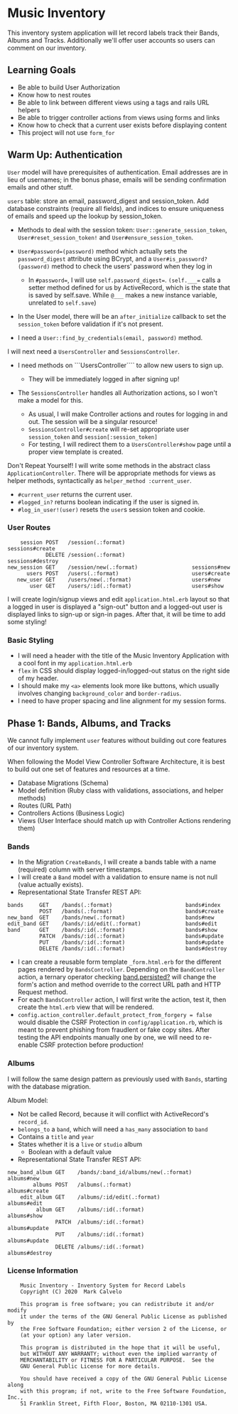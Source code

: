 # Music Inventory

This inventory system application will let record labels track their Bands, Albums and Tracks. Additionally we'll offer user accounts so users can comment on our inventory.

## Learning Goals

* Be able to build User Authorization
* Know how to nest routes
* Be able to link between different views using a tags and rails URL helpers
* Be able to trigger controller actions from views using forms and links
* Know how to check that a current user exists before displaying content
* This project will not use ```form_for```

## Warm Up: Authentication

```User``` model will have prerequisites of authentication. Email addresses are in lieu of usernames; in the bonus phase, emails will be sending confirmation emails and other stuff.

```users``` table:  store an email, password_digest and session_token. Add database constraints (require all fields), and indices to ensure uniqueness of emails and speed up the lookup by session_token.

* Methods to deal with the session token: ```User::generate_session_token```, ```User#reset_session_token!``` and ```User#ensure_session_token```.
* ```User#password=(password)``` method which actually sets the ```password_digest``` attribute using BCrypt, and a ```User#is_password?(password)``` method to check the users' password when they log in
    * In ```#password=```, I will use ```self.password_digest=```. ```(self.___=``` calls a setter method defined for us by ActiveRecord, which is the state that is saved by self.save. While ```@___``` makes a new instance variable, unrelated to ```self.save```)

* In the User model, there will be an ```after_initialize``` callback to set the ```session_token``` before validation if it's not present.
* I need a ```User::find_by_credentials(email, password)``` method.

I will next need a ```UsersController``` and ```SessionsController```.
* I need methods on ```UsersController```` to allow new users to sign up.
    * They will be immediately logged in after signing up!

* The ```SessionsController``` handles all Authorization actions, so I won't make a model for this.
    * As usual, I will make Controller actions and routes for logging in and out. The session will be a singular resource!
    * ```SessionsController#create``` will re-set appropriate user ```session_token``` and ```session[:session_token]```
    * For testing, I will redirect them to a ```UsersController#show``` page until a proper view template is created.

Don't Repeat Yourself! I will write some methods in the abstract class ```ApplicationController```. There will be appropriate methods for views as helper methods, syntactically as ```helper_method :current_user```.
* ```#current_user``` returns the current user.
* ```#logged_in?``` returns boolean indicating if the user is signed in.
* ```#log_in_user!(user)``` resets the ```user```s session token and cookie.

### User Routes

```
    session POST   /session(.:format)                     sessions#create
            DELETE /session(.:format)                     sessions#destroy
new_session GET    /session/new(.:format)                 sessions#new
      users POST   /users(.:format)                       users#create
   new_user GET    /users/new(.:format)                   users#new
       user GET    /users/:id(.:format)                   users#show
```

I will create login/signup views and edit ```application.html.erb``` layout so that a logged in user is displayed a "sign-out" button and a logged-out user is displayed links to sign-up or sign-in pages. 
After that, it will be time to add some styling!

### Basic Styling
* I will need a header with the title of the Music Inventory Application with a cool font in my ```application.html.erb```
* ```flex``` in CSS should display logged-in/logged-out status on the right side of my header.
* I should make my ```<a>``` elements look more like buttons, which usually involves changing ```background_color``` and ```border-radius```.
* I need to have proper spacing and line alignment for my session forms.

## Phase 1: Bands, Albums, and Tracks
We cannot fully implement ```user``` features without building out core features of our inventory system.

When following the Model View Controller Software Architecture, it is best to build out one set of features and resources at a time.

* Database Migrations (Schema)
* Model definition (Ruby class with validations, associations, and helper methods)
* Routes (URL Path)
* Controllers Actions (Business Logic)
* Views (User Interface should match up with Controller Actions rendering them)

### Bands
* In the Migration ```CreateBands```, I will create a bands table with a name (required) column with server timestamps.
* I will create a ```Band``` model with a validation to ensure name is not null (value actually exists).
* Representational State Transfer REST API:
```
bands     GET    /bands(.:format)                       bands#index
          POST   /bands(.:format)                       bands#create
new_band  GET    /bands/new(.:format)                   bands#new
edit_band GET    /bands/:id/edit(.:format)              bands#edit
band      GET    /bands/:id(.:format)                   bands#show
          PATCH  /bands/:id(.:format)                   bands#update
          PUT    /bands/:id(.:format)                   bands#update
          DELETE /bands/:id(.:format)                   bands#destroy
```
* I can create a reusable form template ```_form.html.erb``` for the different pages rendered by ```BandsController```. Depending on the ```BandController``` action, a ternary operator checking [band.persisted?](https://api.rubyonrails.org/classes/ActiveRecord/Persistence.html#method-i-persisted-3F) will change the form's action and method override to the correct URL path and HTTP Request method.
* For each ```BandsController``` action, I will first write the action, test it, then create the ```html.erb``` view that will be rendered.
* ```config.action_controller.default_protect_from_forgery = false``` would disable the CSRF Protection in ```config/application.rb```, which is meant to prevent phishing from fraudlent or fake copy sites. After testing the API endpoints manually one by one, we will need to re-enable CSRF protection before production!

### Albums
I will follow the same design pattern as previously used with ```Bands```, starting with the database migration.

Album Model:
* Not be called Record, because it will conflict with ActiveRecord's ```record_id```.
* ```belongs_to``` a ```band```, which will need a ```has_many``` association to ```band```
* Contains a ```title``` and ```year```
* States whether it is a ```live``` or ```studio``` album
    * Boolean with a default value
* Representational State Transfer REST API:

```
new_band_album GET    /bands/:band_id/albums/new(.:format)   albums#new
        albums POST   /albums(.:format)                      albums#create
    edit_album GET    /albums/:id/edit(.:format)             albums#edit
         album GET    /albums/:id(.:format)                  albums#show
               PATCH  /albums/:id(.:format)                  albums#update
               PUT    /albums/:id(.:format)                  albums#update
               DELETE /albums/:id(.:format)                  albums#destroy
```



### License Information

```
    Music Inventory - Inventory System for Record Labels
    Copyright (C) 2020  Mark Calvelo

    This program is free software; you can redistribute it and/or modify
    it under the terms of the GNU General Public License as published by
    the Free Software Foundation; either version 2 of the License, or
    (at your option) any later version.

    This program is distributed in the hope that it will be useful,
    but WITHOUT ANY WARRANTY; without even the implied warranty of
    MERCHANTABILITY or FITNESS FOR A PARTICULAR PURPOSE.  See the
    GNU General Public License for more details.

    You should have received a copy of the GNU General Public License along
    with this program; if not, write to the Free Software Foundation, Inc.,
    51 Franklin Street, Fifth Floor, Boston, MA 02110-1301 USA.
```